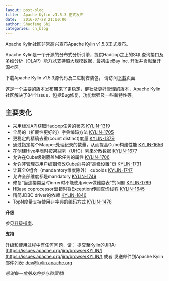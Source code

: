 ```yaml
---
layout: post-blog
title:  Apache Kylin v1.5.3 正式发布
date:   2016-07-28 21:00:00
author: Shaofeng Shi
categories: cn_blog
---
```


Apache Kylin社区非常高兴宣布Apache Kylin v1.5.3正式发布。

Apache Kylin是一个开源的分布式分析引擎，提供Hadoop之上的SQL查询接口及多维分析（OLAP）能力以支持超大规模数据，最初由eBay Inc. 开发并贡献至开源社区。

下载Apache Kylin v1.5.3源代码及二进制安装包，
请访问[下载](http://kylin.apache.org/cn/download/)页面.

这是一个主要的版本发布带来了更稳定，健壮及更好管理的版本，Apache Kylin社区解决了84个issue，包括Bug修复，功能增强及一些新特性等。

## 主要变化

 - 采用标准API获取Hadoop任务的状态 [KYLIN-1319](https://issues.apache.org/jira/browse/KYLIN-1319)
 - 全局的（扩展性更好的）字典编码方法 [KYLIN-1705](https://issues.apache.org/jira/browse/KYLIN-1705)
 - 更稳定的精确去重(count distinct)度量 [KYLIN-1379](https://issues.apache.org/jira/browse/KYLIN-1379)
 - 通过指定每个Mapper处理纪录的数量，从而提高Cube构建性能 [KYLIN-1656](https://issues.apache.org/jira/browse/KYLIN-1656)
 - 在创建Hive平表时按某些列（UHC）列来分散数据 [KYLIN-1677](https://issues.apache.org/jira/browse/KYLIN-1677)
 - 允许在Cube级别覆盖MR任务的属性 [KYLIN-1706](https://issues.apache.org/jira/browse/KYLIN-1706)
 - 允许非管理员用户编辑修改Cube向导的“高级设置”页 [KYLIN-1731](https://issues.apache.org/jira/browse/KYLIN-1731)
 - 计算全0组合（mandantory维度除外） cuboids [KYLIN-1747](https://issues.apache.org/jira/browse/KYLIN-1747)
 - 允许全部维度都是mandatory [KYLIN-1749](https://issues.apache.org/jira/browse/KYLIN-1749)
 - 修复“当连接类型时inner时不能使用view做维度表”的问题 [KYLIN-1789](https://issues.apache.org/jira/browse/KYLIN-1789)
 - HBase coprocessor出错时将Exception传回查询线程 [KYLIN-1645](https://issues.apache.org/jira/browse/KYLIN-1645)
 - 精简JDBC driver的依赖 [KYLIN-1846](https://issues.apache.org/jira/browse/KYLIN-1846)
 - TopN度量支持使用非字典的编码方式 [KYLIN-1478](https://issues.apache.org/jira/browse/KYLIN-1478)


__升级__

参见[升级指南](/docs15/howto/howto_upgrade.html).

__支持__

升级和使用过程中有任何问题，请：
提交至Kylin的JIRA: [https://issues.apache.org/jira/browse/KYLIN/](https://issues.apache.org/jira/browse/KYLIN/)
或者
发送邮件到Apache Kylin邮件列表: [dev@kylin.apache.org](mailto:dev@kylin.apache.org)

_感谢每一位朋友的参与和贡献!_